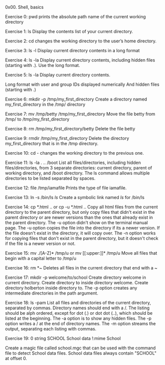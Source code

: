 0x00. Shell, basics

Exercise 0: pwd   prints the absolute path name of the current working directory

Exercise 1: ls  Display the contents list of your current directory.

Exercise 2: cd  changes the working directory to the user’s home directory.

Exercise 3: ls -l  Display current directory contents in a long format

Exercise 4: ls -la   Display current directory contents, including hidden files (starting with .). Use the long format.

Exercise 5: ls -la  Display current directory contents.

Long format with user and group IDs displayed numerically
And hidden files (starting with .)

Exercise 6: mkdir -p /tmp/my_first_directory     Create a directory named my_first_directory in the /tmp/ directory

Exercise 7: mv /tmp/betty  /tmp/my_first_directory    Move the file betty from /tmp/ to /tmp/my_first_directory

Exercise 8: rm /tmp/my_first_directory/betty     Delete the file betty

Exercise 9: rmdir /tmp/my_first_directory        Delete the directory my_first_directory that is in the /tmp directory.

Exercise 10: cd - changes the working directory to the previous one.


Exercise 11: ls -la . .. /boot      List all files/directories, including hidden files/directories, from 3 separate directories: current directory, parent of working directory, and /boot directory. The ls command allows multiple directories to be listed separated by spaces.

Exercise 12: file /tmp/iamafile    Prints the type of file iamafile.

Exercise 13: ln -s /bin/ls  _ls_   Create a symbolic link named _ls_ for /bin/ls

Exercise 14: cp *.html  ..   or   cp -u *.html ..    Copy all html files from the current directory to the parent directory, but only copy files that didn't exist in the parent directory or are newer versions than the ones that already exist in the parent directory. The -u option didn't show on the terminal manual page. The -u option copies the file into the directory if its a newer version. If the file doesn't exist in the directory, it will copy over. The -n option works for copying files that don't exist in the parent directory, but it doesn't check if the file is a newer version or not.

Exercise 15: mv ./[A-Z]* /tmp/u  or  mv [[:upper:]]* /tmp/u     Move all files that begin with a capital letter to /tmp/u

Exercise 16: rm *~ Deletes all files in the current directory that end with a ~

Exercise 17: mkdir -p welcome/to/school   Create directory welcome in current directory. Create directory to inside directory welcome. Create directory holberton inside directory to. The -p option creates any intermediate directories in the path argument.

Exercise 18: ls -pam      List all files and directories of the current directory, separated by commas. Directory names should end with a /. The listing should be alph ordered, except for dot (.) or dot dot (..), which should be listed at the beginning. The -a option is to show any hidden files. The -p option writes a / at the end of directory names. The -m option streams the output, separating each listing with commas.

Exercise 19: 
0 string SCHOOL School data 
!:mime School

Create a magic file called school.mgc that can be used with the command file to detect School data files. School data files always contain "SCHOOL" at offset 0.
